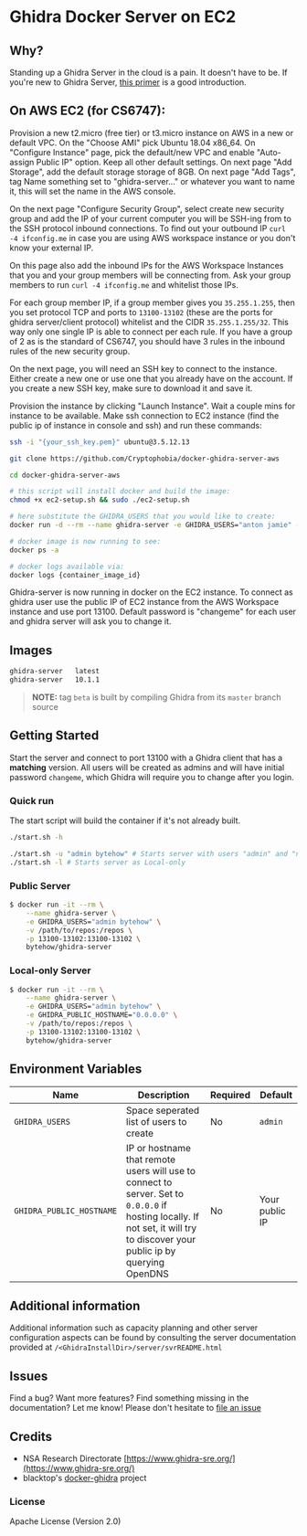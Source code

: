 # Ghidra Docker Server on EC2

## Why?

Standing up a Ghidra Server in the cloud is a pain. It doesn't have to be. If you're new to Ghidra Server, [this primer](https://byte.how/posts/collaborative-reverse-engineering/) is a good introduction.

## On AWS EC2 (for CS6747):

Provision a new t2.micro (free tier) or t3.micro instance on AWS in a new or default VPC. On the "Choose AMI" pick Ubuntu 18.04 x86_64. On "Configure Instance" page, pick the default/new VPC and enable "Auto-assign Public IP" option. Keep all other default settings. On next page "Add Storage", add the default storage storage of 8GB. On next page "Add Tags", tag Name something set to "ghidra-server..." or whatever you want to name it, this will set the name in the AWS console.

On the next page "Configure Security Group", select create new security group and add the IP of your current computer you will be SSH-ing from to the SSH protocol inbound connections. To find out your outbound IP `curl -4 ifconfig.me` in case you are using AWS workspace instance or you don't know your external IP.

On this page also add the inbound IPs for the AWS Workspace Instances that you and your group members will be connecting from. Ask your group members to run `curl -4 ifconfig.me` and whitelist those IPs.

For each group member IP, if a group member gives you `35.255.1.255`, then you set protocol TCP and ports to `13100-13102` (these are the ports for ghidra server/client protocol) whitelist and the CIDR `35.255.1.255/32`. This way only one single IP is able to connect per each rule. If you have a group of 2 as is the standard of CS6747, you should have 3 rules in the inbound rules of the new security group.

On the next page, you will need an SSH key to connect to the instance. Either create a new one or use one that you already have on the account. If you create a new SSH key, make sure to download it and save it.

Provision the instance by clicking "Launch Instance". Wait a couple mins for instance to be available. Make ssh connection to EC2 instance (find the public ip of instance in console and ssh) and run these commands:

```bash
ssh -i "{your_ssh_key.pem}" ubuntu@3.5.12.13

git clone https://github.com/Cryptophobia/docker-ghidra-server-aws

cd docker-ghidra-server-aws

# this script will install docker and build the image:
chmod +x ec2-setup.sh && sudo ./ec2-setup.sh

# here substitute the GHIDRA_USERS that you would like to create:
docker run -d --rm --name ghidra-server -e GHIDRA_USERS="anton jamie" -v /home/ubuntu/repos:/repos -p 13100-13102:13100-13102 cs6747/ghidra-server:10.1.1

# docker image is now running to see:
docker ps -a

# docker logs available via:
docker logs {container_image_id}
```

Ghidra-server is now running in docker on the EC2 instance. To connect as ghidra user use the public IP of EC2 instance from the AWS Workspace instance and use port 13100. Default password is "changeme" for each user and ghidra server will ask you to change it.

## Images

```bash
ghidra-server   latest
ghidra-server   10.1.1
```

> **NOTE:** tag `beta` is built by compiling Ghidra from its `master` branch source

## Getting Started

Start the server and connect to port 13100 with a Ghidra client that has a **matching** version. All users will be created as admins and will have initial password `changeme`, which Ghidra will require you to change after you login.

### Quick run

The start script will build the container if it's not already built.

```bash
./start.sh -h

./start.sh -u "admin bytehow" # Starts server with users "admin" and "noop"
./start.sh -l # Starts server as Local-only
```


### Public Server

```bash
$ docker run -it --rm \
    --name ghidra-server \
    -e GHIDRA_USERS="admin bytehow" \
    -v /path/to/repos:/repos \
    -p 13100-13102:13100-13102 \
    bytehow/ghidra-server
```

### Local-only Server

```bash
$ docker run -it --rm \
    --name ghidra-server \
    -e GHIDRA_USERS="admin bytehow" \
    -e GHIDRA_PUBLIC_HOSTNAME="0.0.0.0" \
    -v /path/to/repos:/repos \
    -p 13100-13102:13100-13102 \
    bytehow/ghidra-server
```


## Environment Variables

| Name | Description | Required | Default |
| - | - | - | - |
|`GHIDRA_USERS` | Space seperated list of users to create | No | `admin` |
|`GHIDRA_PUBLIC_HOSTNAME` | IP or hostname that remote users will use to connect to server. Set to `0.0.0.0` if hosting locally. If not set, it will try to discover your public ip by querying OpenDNS | No | Your public IP |

## Additional information

Additional information such as capacity planning and other server configuration aspects can be found by consulting the server documentation provided at `/<GhidraInstallDir>/server/svrREADME.html`


## Issues

Find a bug? Want more features? Find something missing in the documentation? Let me know! Please don't hesitate to [file an issue](https://github.com/johnameen/docker-ghidra-server/issues/new)

## Credits

- NSA Research Directorate [https://www.ghidra-sre.org/](https://www.ghidra-sre.org/)
- blacktop's [docker-ghidra](https://github.com/blacktop/ghidra-server) project

### License

Apache License (Version 2.0)
